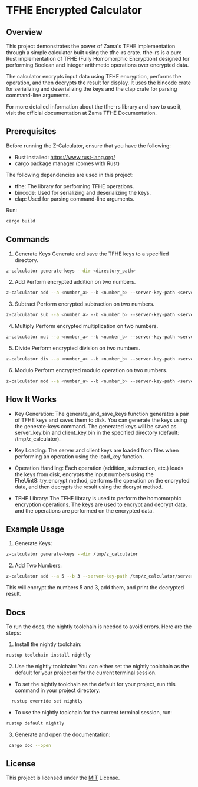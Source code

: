 # TFHE Encrypted Calculator

## Overview

This project demonstrates the power of Zama's TFHE implementation through a simple calculator built using the tfhe-rs crate. tfhe-rs is a pure Rust implementation of TFHE (Fully Homomorphic Encryption) designed for performing Boolean and integer arithmetic operations over encrypted data.

The calculator encrypts input data using TFHE encryption, performs the operation, and then decrypts the result for display. It uses the bincode crate for serializing and deserializing the keys and the clap crate for parsing command-line arguments.

For more detailed information about the tfhe-rs library and how to use it, visit the official documentation at Zama TFHE Documentation.

## Prerequisites

Before running the Z-Calculator, ensure that you have the following:

- Rust installed: https://www.rust-lang.org/
- cargo package manager (comes with Rust)

The following dependencies are used in this project:

- tfhe: The library for performing TFHE operations.
- bincode: Used for serializing and deserializing the keys.
- clap: Used for parsing command-line arguments.

Run:

```bash
cargo build
```

## Commands

1. Generate Keys
   Generate and save the TFHE keys to a specified directory.

```bash
z-calculator generate-keys --dir <directory_path>
```

2. Add
   Perform encrypted addition on two numbers.

```bash
z-calculator add --a <number_a> --b <number_b> --server-key-path <server_key_file> --client-key-path <client_key_file>
```

3. Subtract
   Perform encrypted subtraction on two numbers.

```bash
z-calculator sub --a <number_a> --b <number_b> --server-key-path <server_key_file> --client-key-path <client_key_file>
```

4. Multiply
   Perform encrypted multiplication on two numbers.

```bash
z-calculator mul --a <number_a> --b <number_b> --server-key-path <server_key_file> --client-key-path <client_key_file>
```

5. Divide
   Perform encrypted division on two numbers.

```bash
z-calculator div --a <number_a> --b <number_b> --server-key-path <server_key_file> --client-key-path <client_key_file>
```

6. Modulo
   Perform encrypted modulo operation on two numbers.

```bash
z-calculator mod --a <number_a> --b <number_b> --server-key-path <server_key_file> --client-key-path <client_key_file>
```

## How It Works

- Key Generation: The generate_and_save_keys function generates a pair of TFHE keys and saves them to disk. You can generate the keys using the generate-keys command. The generated keys will be saved as server_key.bin and client_key.bin in the specified directory (default: /tmp/z_calculator).

- Key Loading: The server and client keys are loaded from files when performing an operation using the load_key function.

- Operation Handling: Each operation (addition, subtraction, etc.) loads the keys from disk, encrypts the input numbers using the FheUint8::try_encrypt method, performs the operation on the encrypted data, and then decrypts the result using the decrypt method.

- TFHE Library: The TFHE library is used to perform the homomorphic encryption operations. The keys are used to encrypt and decrypt data, and the operations are performed on the encrypted data.

## Example Usage

1. Generate Keys:

```bash
z-calculator generate-keys --dir /tmp/z_calculator
```

2. Add Two Numbers:

```bash
z-calculator add --a 5 --b 3 --server-key-path /tmp/z_calculator/server_key.bin --client-key-path /tmp/z_calculator/client_key.bin
```

This will encrypt the numbers 5 and 3, add them, and print the decrypted result.

## Docs

To run the docs, the nightly toolchain is needed to avoid errors. Here are the steps:

1. Install the nightly toolchain:

```bash
rustup toolchain install nightly
```

2. Use the nightly toolchain: You can either set the nightly toolchain as the default for your project or for the current terminal session.

- To set the nightly toolchain as the default for your project, run this command in your project directory:

```bash
  rustup override set nightly
```

- To use the nightly toolchain for the current terminal session, run:

```bash
rustup default nightly
```

3. Generate and open the documentation:

```bash
 cargo doc --open
```

## License

This project is licensed under the [MIT](https://choosealicense.com/licenses/mit/) License.

